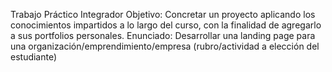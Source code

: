 Trabajo Práctico Integrador
Objetivo:
Concretar un proyecto aplicando los conocimientos impartidos a lo largo del curso, con la
finalidad de agregarlo a sus portfolios personales.
Enunciado:
Desarrollar una landing page para una organización/emprendimiento/empresa
(rubro/actividad a elección del estudiante)
